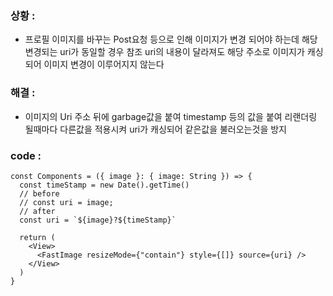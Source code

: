 ### 상황 :

- 프로필 이미지를 바꾸는 Post요청 등으로 인해 이미지가 변경 되어야 하는데 해당 변경되는 uri가 동일할 경우 참조 uri의 내용이 달라져도 해당 주소로 이미지가 캐싱되어 이미지 변경이 이루어지지 않는다

### 해결 :

- 이미지의 Uri 주소 뒤에 garbage값을 붙여 timestamp 등의 값을 붙여 리랜더링 될때마다 다른값을 적용시켜 uri가 캐싱되어 같은값을 불러오는것을 방지

### code :

```tsx
const Components = ({ image }: { image: String }) => {
  const timeStamp = new Date().getTime()
  // before
  // const uri = image;
  // after
  const uri = `${image}?${timeStamp}`

  return (
    <View>
      <FastImage resizeMode={"contain"} style={[]} source={uri} />
    </View>
  )
}
```
